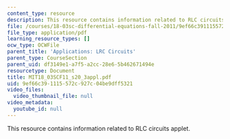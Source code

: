 ```yaml
---
content_type: resource
description: This resource contains information related to RLC circuits applet.
file: /courses/18-03sc-differential-equations-fall-2011/9ef66c391115572c927c04be9dff5321_MIT18_03SCF11_s20_3appl.pdf
file_type: application/pdf
learning_resource_types: []
ocw_type: OCWFile
parent_title: 'Applications: LRC Circuits'
parent_type: CourseSection
parent_uid: df3149e1-a7f5-a2cc-28e6-5b462671494e
resourcetype: Document
title: MIT18_03SCF11_s20_3appl.pdf
uid: 9ef66c39-1115-572c-927c-04be9dff5321
video_files:
  video_thumbnail_file: null
video_metadata:
  youtube_id: null
---
```

This resource contains information related to RLC circuits applet.